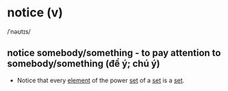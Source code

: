# notice (v)

/ˈnəʊtɪs/

## notice somebody/something - to pay attention to somebody/something (để ý; chú ý)

- Notice that every [element](element-n.md#one-of-several-parts-that-something-contains) of the power [set](set-n.md#set-of-something---a-group-of-similar-things-that-belongs-together-in-some-way-tập-hợp) of a [set](set-n.md#set-of-something---a-group-of-similar-things-that-belongs-together-in-some-way-tập-hợp) is a [set](set-n.md#set-of-something---a-group-of-similar-things-that-belongs-together-in-some-way-tập-hợp).